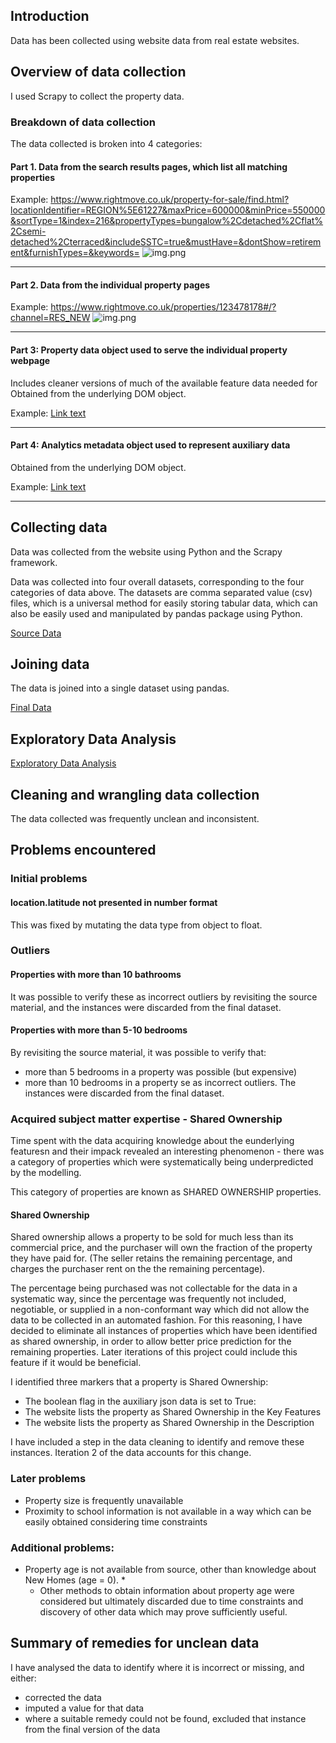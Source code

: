 
## Introduction
Data has been collected using website data from real estate websites.

## Overview of data collection

I used Scrapy to collect the property data.

### Breakdown of data collection

The data collected is broken into 4 categories:


#### Part 1. Data from the search results pages, which list all matching properties

Example: https://www.rightmove.co.uk/property-for-sale/find.html?locationIdentifier=REGION%5E61227&maxPrice=600000&minPrice=550000&sortType=1&index=216&propertyTypes=bungalow%2Cdetached%2Cflat%2Csemi-detached%2Cterraced&includeSSTC=true&mustHave=&dontShow=retirement&furnishTypes=&keywords=
![img.png](../../capstone_artifacts/images/05__01_img.png)

---

#### Part 2. Data from the individual property pages

Example: https://www.rightmove.co.uk/properties/123478178#/?channel=RES_NEW
![img.png](../../capstone_artifacts/images/05__02_img.png)

---
#### Part 3: Property data object used to serve the individual property webpage

Includes cleaner versions of much of the available feature data needed for Obtained from the underlying DOM object.

Example: [Link text](../../capstone_artifacts/json/05__01_model_data.json)

---

#### Part 4: Analytics metadata object used to represent auxiliary data

Obtained from the underlying DOM object.

Example: [Link text](../../capstone_artifacts/json/05__02_metadata.json)


---

## Collecting data

Data was collected from the website using Python and the Scrapy framework.

Data was collected into four overall datasets, corresponding to the four categories of data above.
The datasets are comma separated value (csv) files, which is a universal method for easily storing tabular data, which can also be easily used and manipulated by pandas package using Python. 

[Source Data](../../data/final_split)


## Joining data

The data is joined into a single dataset using pandas.

[Final Data](../../data/final/df_listings.csv)


## Exploratory Data Analysis

[Exploratory Data Analysis](../../process/C_insight/iteration01__001__basic_insights.ipynb)

## Cleaning and wrangling data collection

The data collected was frequently unclean and inconsistent.

## Problems encountered

### Initial problems

#### location.latitude not presented in number format

This was fixed by mutating the data type from object to float.


### Outliers

#### Properties with more than 10 bathrooms

It was possible to verify these as incorrect outliers by revisiting the source material, and the instances were discarded from the final dataset.

#### Properties with more than 5-10 bedrooms

By revisiting the source material, it was possible to verify that:
* more than 5 bedrooms in a property was possible (but expensive)
* more than 10 bedrooms in a property  se as incorrect outliers. The instances were discarded from the final dataset.


### Acquired subject matter expertise - Shared Ownership

Time spent with the data acquiring knowledge about the eunderlying featuresn and their impack revealed an interesting phenomenon - there was a category of properties which were systematically being underpredicted by the modelling.

This category of properties are known as SHARED OWNERSHIP properties.

#### Shared Ownership

Shared ownership allows a property to be sold for much less than its commercial price, and the purchaser will own the fraction of the property they have paid for. (The seller retains the remaining percentage, and charges the purchaser rent on the the remaining percentage).

The percentage being purchased was not collectable for the data in a systematic way, since the percentage was frequently not included, negotiable, or supplied in a non-conformant way which did not allow the data to be collected in an automated fashion. For this reasoning, I have decided to eliminate all instances of properties which have been identified as shared ownership, in order to allow better price prediction for the remaining properties. Later iterations of this project could include this feature if it would be beneficial. 

I identified three markers that a property is Shared Ownership:
* The boolean flag in the auxiliary json data is set to True:
* The website lists the property as Shared Ownership in the Key Features
* The website lists the property as Shared Ownership in the Description

I have included a step in the data cleaning to identify and remove these instances. Iteration 2 of the data accounts for this change.

### Later problems


* Property size is frequently unavailable
* Proximity to school information is not available in a way which can be easily obtained considering time constraints

### Additional problems:

* Property age is not available from source, other than knowledge about New Homes (age = 0).
  * 
  * Other methods to obtain information about property age were considered but ultimately discarded due to time constraints and discovery of other data which may prove sufficiently useful.


## Summary of remedies for unclean data

I have analysed the data to identify where it is incorrect or missing, and either:
* corrected the data
* imputed a value for that data
* where a suitable remedy could not be found, excluded that instance from the final version of the data